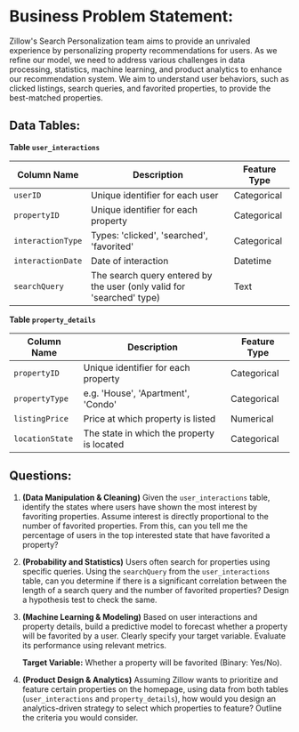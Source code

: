 # **Business Problem Statement:**
Zillow's Search Personalization team aims to provide an unrivaled experience by personalizing property recommendations for users. As we refine our model, we need to address various challenges in data processing, statistics, machine learning, and product analytics to enhance our recommendation system. We aim to understand user behaviors, such as clicked listings, search queries, and favorited properties, to provide the best-matched properties.

## **Data Tables:**

**Table `user_interactions`**

| Column Name | Description | Feature Type |
|------------|--------------|---------------|
| `userID` | Unique identifier for each user | Categorical |
| `propertyID` | Unique identifier for each property | Categorical |
| `interactionType` | Types: 'clicked', 'searched', 'favorited' | Categorical |
| `interactionDate` | Date of interaction | Datetime |
| `searchQuery` | The search query entered by the user (only valid for 'searched' type) | Text |

**Table `property_details`**

| Column Name | Description | Feature Type |
|-------------|--------------|---------------|
| `propertyID` | Unique identifier for each property | Categorical |
| `propertyType` | e.g. 'House', 'Apartment', 'Condo' | Categorical |
| `listingPrice` | Price at which property is listed | Numerical |
| `locationState` | The state in which the property is located | Categorical |

## **Questions:**

1. **(Data Manipulation & Cleaning)**
Given the `user_interactions` table, identify the states where users have shown the most interest by favoriting properties. Assume interest is directly proportional to the number of favorited properties. From this, can you tell me the percentage of users in the top interested state that have favorited a property?


2. **(Probability and Statistics)**
Users often search for properties using specific queries. Using the `searchQuery` from the `user_interactions` table, can you determine if there is a significant correlation between the length of a search query and the number of favorited properties? Design a hypothesis test to check the same.
   
3. **(Machine Learning & Modeling)**
Based on user interactions and property details, build a predictive model to forecast whether a property will be favorited by a user. Clearly specify your target variable. Evaluate its performance using relevant metrics.
    
    **Target Variable:** Whether a property will be favorited (Binary: Yes/No).
   

4. **(Product Design & Analytics)**
Assuming Zillow wants to prioritize and feature certain properties on the homepage, using data from both tables (`user_interactions` and `property_details`), how would you design an analytics-driven strategy to select which properties to feature? Outline the criteria you would consider.